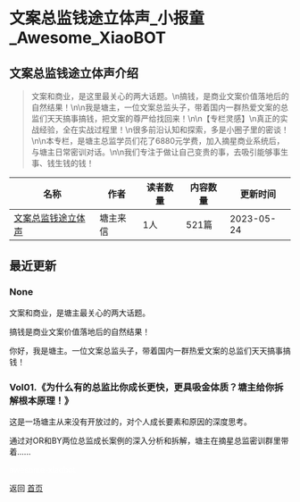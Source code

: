 # 文案总监钱途立体声_小报童_Awesome_XiaoBOT

## 文案总监钱途立体声介绍
> 文案和商业，是这里最关心的两大话题。\n搞钱，是商业文案价值落地后的自然结果！\n\n我是塘主，一位文案总监头子，带着国内一群热爱文案的总监们天天搞事搞钱，把文案的尊严给找回来！\n\n【专栏灵感】\n真正的实战经验，全在实战过程里！\n很多前沿认知和探索，多是小圈子里的密谈！\n\n本专栏，是塘主总监学员们花了6880元学费，加入摘星商业系统后，与塘主日常密训对话。\n\n我们专注于做让自己变贵的事，去吸引能够事生事、钱生钱的钱！  
  


|名称|作者|读者数量|内容数量|更新时间|
|---|---|---|---|---|
|[文案总监钱途立体声](https://xiaobot.net/p/zhuquex?refer=0b133df9-27dc-423b-8101-639049001c13)|塘主来信|1人|521篇|2023-05-24|

## 最近更新
### None

文案和商业，是塘主最关心的两大话题。

搞钱是商业文案价值落地后的自然结果！

你好，我是塘主。一位文案总监头子，带着国内一群热爱文案的总监们天天搞事搞钱！

### Vol01.《为什么有的总监比你成长更快，更具吸金体质？塘主给你拆解根本原理！》

这是一场塘主从来没有开放过的，对个人成长要素和原因的深度思考。

通过对OR和BY两位总监成长案例的深入分析和拆解，塘主在摘星总监密训群里带着......


<a href="https://github.com/Reno9527/awesome-xiaobot" style="color: white; text-decoration: none;">awesome-xiaobot</a>

返回 [首页](../README.md)
